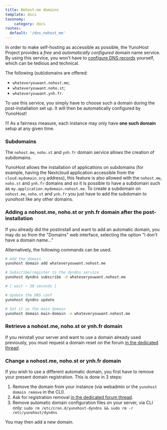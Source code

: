 ```yaml
---
title: Nohost.me domains
template: docs
taxonomy:
    category: docs
routes:
  default: '/dns_nohost_me'
---
```


In order to make self-hosting as accessible as possible, the YunoHost Project provides a *free* and *automatically configured* domain name service. By using this service, you won't have to [configure DNS records](/dns_config) yourself, which can be tedious and technical.

The following (sub)domains are offered:
- `whateveryouwant.nohost.me`;
- `whateveryouwant.noho.st`;
- `whateveryouwant.ynh.fr`.

To use this service, you simply have to choose such a domain during the post-installation set up. It will then be automatically configured by YunoHost!

!!! As a fairness measure, each instance may only have **one such domain** setup at any given time.

### Subdomains

The `nohost.me`, `noho.st` and `ynh.fr` domain service allows the creation of subdomains.

YunoHost allows the installation of applications on subdomains (for example, having the Nextcloud application accessible from the `cloud.mydomain.org` address), this feature is also allowed with the `nohost.me`, `noho.st` and `ynh.fr` domains and so it is possible to have a subdomain such as `my.application.mydomain.nohost.me`. To create a subdomain on `nohost.me`, `noho.st` and `ynh.fr` you just have to add the subdomain to yunohost like any other domains.


### Adding a nohost.me, noho.st or ynh.fr domain after the post-installation

If you already did the postinstall and want to add an automatic domain, you may do so from the "Domains" web interface, selecting the option "I don't have a domain name..."

Alternatively, the following commands can be used.

```bash
# Add the domain
yunohost domain add whateveryouwant.nohost.me

# Subscribe/register to the dyndns service
yunohost dyndns subscribe -d whateveryouwant.nohost.me

# [ wait ~ 30 seconds ]

# Update the DNS conf
yunohost dyndns update

# Set it as the main domain
yunohost domain main-domain -n whateveryouwant.nohost.me
```

### Retrieve a nohost.me, noho.st or ynh.fr domain

If you reinstall your server and want to use a domain already used previously, you must request a domain reset on the forum [in the dedicated thread](https://forum.yunohost.org/t/nohost-domain-recovery/442).


### Change a nohost.me, noho.st or ynh.fr domain

If you wish to use a different automatic domain, you first have to remove your present domain registration. This is done in 3 steps:

1. Remove the domain from your instance (via webadmin or the `yunohost domain remove` in the CLI). 
2. Ask for registration removal [in the dedicated forum thread](https://forum.yunohost.org/t/nohost-domain-recovery/442).
3. Remove automatic domain configuration files on your server, via CLI only: `sudo rm /etc/cron.d/yunohost-dyndns && sudo rm -r /etc/yunohost/dyndns`

You may then add a new domain.
